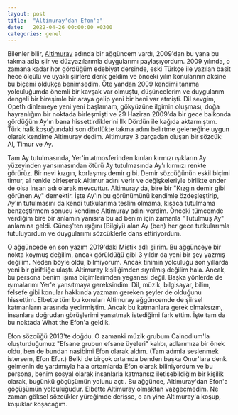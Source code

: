 ```yaml
---
layout: post
title:  "Altimuray'dan Efon'a"
date:   2022-04-26 00:00:00 +0300
categories: genel
---
```


Bilenler bilir, [Altimuray](https://altimuray.blogspot.com) adında bir ağgüncem vardı, 2009'dan bu yana bu takma adla şiir ve düzyazılarımla duygularımı paylaşıyordum. 2009 yılında, o zamana kadar hor gördüğüm edebiyat dersinde, eski Türkçe ile yazılan basit hece ölçülü ve uyaklı şiirlere denk geldim ve önceki yılın konularının aksine bu biçemi oldukça benimsedim. Öte yandan 2009 kendimi tanıma yolculuğumda önemli bir kavşak var olmuştu, düşüncelerim ve duygularım dengeli bir bireşimle bir araya gelip yeni bir beni var etmişti. Dil sevgim, Opeth dinlemeye yeni yeni başlamam, gökyüzüne ilgimin oluşması, doğa hayranlığım bir noktada birleşmişti ve 29 Haziran 2009'da bir gece balkonda gördüğüm Ay'ın bana hissettirdiklerini İlk Dördün ile kağıda aktarmıştım. Türk halk koşuğundaki son dörtlükte takma adını belirtme geleneğine uygun olarak kendime Altimuray dedim. Altimuray 3 parçadan oluşan bir sözcük: Al, Timur ve Ay.

Tam Ay tutulmasında, Yer'in atmosferinden kırılan kırmızı ışıkların Ay yüzeyinden yansımasından ötürü Ay tutulmasında Ay'ı kırmızı renkte görürüz. Bir nevi kızgın, korlaşmış demir gibi. Demir sözcüğünün eskil biçimi timur, al renkle birleşerek Altimur adını verir ve değişkeleriyle birlikte ender de olsa insan adı olarak mevcuttur. Altimuray da, bire bir "Kızgın demir gibi görünen Ay" demektir. İşte Ay'ın bu görünümünü kendimle özdeşleştirip, Ay'ın tutulmasını da kendi tutkularıma teslim olmama, kısaca tutulmama benzeştirmem sonucu kendime Altimuray adını verdim. Önceki tümcemde verdiğim bire bir anlamın yanısıra bu ad benim için zamanla "Tutulmuş Ay" anlamına geldi. Güneş'ten ışığını (Bilgiyi) alan Ay (ben) her gece tutkularımla tutuluyordum ve duygularımı sözcüklerle dans ettiriyordum.

O ağgüncede en son yazım 2019'daki Mistik adlı şiirim. Bu ağgünceye bir nokta koymuş değilim, ancak görüldüğü gibi 3 yıldır da yeni bir şey yazmış değilim. Neden böyle oldu, bilmiyorum. Ancak tinimin yolculuğu son yıllarda yeni bir giriftliğe ulaştı. Altimuray kişiliğimden sıyrılmış değilim hala. Ancak, bu persona benim ışıma biçimlerimden yeganesi değil. Başka yönlerde de ışımalarımı Yer'e yansıtmaya gereksindim. Dil, müzik, bilgisayar, bilim, felsefe gibi konular hakkında yazmam gereken şeyler de olduğunu hissettim. Elbette tüm bu konuları Altimuray ağgüncemde de şiirsel katmanların arasında yedirmiştim. Ancak bu katmanlara gerek olmaksızın, insanlara doğrudan görüşlerimi yansıtmak istediğimi fark ettim. İşte tam da bu noktada What the Efon'a geldik.

Efon sözcüğü 2013'te doğdu. O zamanki müzik grubum Cainodium'la oluşturduğumuz "Efsane grubun efsane üyeleri" kalıbı, adlarımıza bir önek oldu, ben de bundan nasibimi Efon olarak aldım. (Tam adımla seslenmek istersem, Efon Efur.) Belki de birçok ortamda benden başka Onur'lara denk gelmenin de yardımıyla hala ortamlarda Efon olarak biliniyordum ve bu persona, benim sosyal olarak insanlarla katmansız iletişebildiğim bir kişilik olarak, bugünkü göçüşümün yolunu açtı. Bu ağgünce, Altimuray'dan Efon'a göçüşümün yolculuğudur. Elbette Altimuray olmaktan vazgeçmedim. Ne zaman göksel sözcükler yüreğimde derişse, o an yine Altimuray'a koşup, koşuklar koşacağım.
